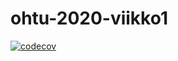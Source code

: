 # ohtu-2020-viikko1


[![codecov](https://codecov.io/gh/vornsami/ohtu-2020-viikko1/branch/main/graph/badge.svg?token=QBNFS3Z80Y)](https://codecov.io/gh/vornsami/ohtu-2020-viikko1)
